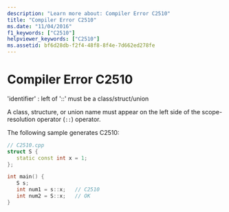 ```yaml
---
description: "Learn more about: Compiler Error C2510"
title: "Compiler Error C2510"
ms.date: "11/04/2016"
f1_keywords: ["C2510"]
helpviewer_keywords: ["C2510"]
ms.assetid: bf6d28db-f2f4-48f8-8f4e-7d662ed278fe
---
```

# Compiler Error C2510

'identifier' : left of '::' must be a class/struct/union

A class, structure, or union name must appear on the left side of the scope-resolution operator (`::`) operator.

The following sample generates C2510:

```cpp
// C2510.cpp
struct S {
   static const int x = 1;
};

int main() {
   S s;
   int num1 = s::x;   // C2510
   int num2 = S::x;   // OK
}
```
